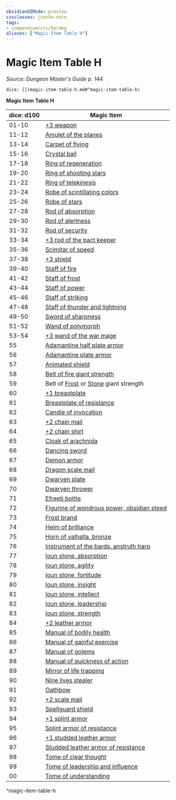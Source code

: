 ```yaml
---
obsidianUIMode: preview
cssclasses: json5e-note
tags:
- compendium/src/5e/dmg
aliases: ["Magic Item Table H"]
---
```

# Magic Item Table H
*Source: Dungeon Master's Guide p. 144* 

`dice: [](magic-item-table-h.md#^magic-item-table-h)`

**Magic Item Table H**

| dice: d100 | Magic Item |
|------------|------------|
| 01-10 | [+3 weapon](/2-Mechanics/CLI/items/3-weapon.md) |
| 11-12 | [Amulet of the planes](/2-Mechanics/CLI/items/amulet-of-the-planes.md) |
| 13-14 | [Carpet of flying](/2-Mechanics/CLI/items/carpet-of-flying.md) |
| 15-16 | [Crystal ball](/2-Mechanics/CLI/items/crystal-ball.md) |
| 17-18 | [Ring of regeneration](/2-Mechanics/CLI/items/ring-of-regeneration.md) |
| 19-20 | [Ring of shooting stars](/2-Mechanics/CLI/items/ring-of-shooting-stars.md) |
| 21-22 | [Ring of telekinesis](/2-Mechanics/CLI/items/ring-of-telekinesis.md) |
| 23-24 | [Robe of scintillating colors](/2-Mechanics/CLI/items/robe-of-scintillating-colors.md) |
| 25-26 | [Robe of stars](/2-Mechanics/CLI/items/robe-of-stars.md) |
| 27-28 | [Rod of absorption](/2-Mechanics/CLI/items/rod-of-absorption.md) |
| 29-30 | [Rod of alertness](/2-Mechanics/CLI/items/rod-of-alertness.md) |
| 31-32 | [Rod of security](/2-Mechanics/CLI/items/rod-of-security.md) |
| 33-34 | [+3 rod of the pact keeper](/2-Mechanics/CLI/items/3-rod-of-the-pact-keeper.md) |
| 35-36 | [Scimitar of speed](/2-Mechanics/CLI/items/scimitar-of-speed.md) |
| 37-38 | [+3 shield](/2-Mechanics/CLI/items/3-shield.md) |
| 39-40 | [Staff of fire](/2-Mechanics/CLI/items/staff-of-fire.md) |
| 41-42 | [Staff of frost](/2-Mechanics/CLI/items/staff-of-frost.md) |
| 43-44 | [Staff of power](/2-Mechanics/CLI/items/staff-of-power.md) |
| 45-46 | [Staff of striking](/2-Mechanics/CLI/items/staff-of-striking.md) |
| 47-48 | [Staff of thunder and lightning](/2-Mechanics/CLI/items/staff-of-thunder-and-lightning.md) |
| 49-50 | [Sword of sharpness](/2-Mechanics/CLI/items/sword-of-sharpness.md) |
| 51-52 | [Wand of polymorph](/2-Mechanics/CLI/items/wand-of-polymorph.md) |
| 53-54 | [+3 wand of the war mage](/2-Mechanics/CLI/items/3-wand-of-the-war-mage.md) |
| 55 | [Adamantine half plate armor](/2-Mechanics/CLI/items/adamantine-armor.md) |
| 56 | [Adamantine plate armor](/2-Mechanics/CLI/items/adamantine-armor.md) |
| 57 | [Animated shield](/2-Mechanics/CLI/items/animated-shield.md) |
| 58 | [Belt of fire giant strength](/2-Mechanics/CLI/items/belt-of-fire-giant-strength.md) |
| 59 | Belt of [Frost](/2-Mechanics/CLI/items/belt-of-frost-giant-strength.md) or [Stone](/2-Mechanics/CLI/items/belt-of-stone-giant-strength.md) giant strength |
| 60 | [+1 breastplate](/2-Mechanics/CLI/items/1-armor.md) |
| 61 | [Breastplate of resistance](/2-Mechanics/CLI/items/armor-of-resistance.md) |
| 62 | [Candle of invocation](/2-Mechanics/CLI/items/candle-of-invocation.md) |
| 63 | [+2 chain mail](/2-Mechanics/CLI/items/2-armor.md) |
| 64 | [+2 chain shirt](/2-Mechanics/CLI/items/2-armor.md) |
| 65 | [Cloak of arachnida](/2-Mechanics/CLI/items/cloak-of-arachnida.md) |
| 66 | [Dancing sword](/2-Mechanics/CLI/items/dancing-sword.md) |
| 67 | [Demon armor](/2-Mechanics/CLI/items/demon-armor.md) |
| 68 | [Dragon scale mail](/2-Mechanics/CLI/items/dragon-scale-mail.md) |
| 69 | [Dwarven plate](/2-Mechanics/CLI/items/dwarven-plate.md) |
| 70 | [Dwarven thrower](/2-Mechanics/CLI/items/dwarven-thrower.md) |
| 71 | [Efreeti bottle](/2-Mechanics/CLI/items/efreeti-bottle.md) |
| 72 | [Figurine of wondrous power, obsidian steed](/2-Mechanics/CLI/items/figurine-of-wondrous-power-obsidian-steed.md) |
| 73 | [Frost brand](/2-Mechanics/CLI/items/frost-brand.md) |
| 74 | [Helm of brilliance](/2-Mechanics/CLI/items/helm-of-brilliance.md) |
| 75 | [Horn of valhalla, bronze](/2-Mechanics/CLI/items/horn-of-valhalla-bronze.md) |
| 76 | [Instrument of the bards, anstruth harp](/2-Mechanics/CLI/items/instrument-of-the-bards-anstruth-harp.md) |
| 77 | [Ioun stone, absorption](/2-Mechanics/CLI/items/ioun-stone-absorption.md) |
| 78 | [Ioun stone, agility](/2-Mechanics/CLI/items/ioun-stone-agility.md) |
| 79 | [Ioun stone, fortitude](/2-Mechanics/CLI/items/ioun-stone-fortitude.md) |
| 80 | [Ioun stone, insight](/2-Mechanics/CLI/items/ioun-stone-insight.md) |
| 81 | [Ioun stone, intellect](/2-Mechanics/CLI/items/ioun-stone-intellect.md) |
| 82 | [Ioun stone, leadership](/2-Mechanics/CLI/items/ioun-stone-leadership.md) |
| 83 | [Ioun stone, strength](/2-Mechanics/CLI/items/ioun-stone-strength.md) |
| 84 | [+2 leather armor](/2-Mechanics/CLI/items/2-armor.md) |
| 85 | [Manual of bodily health](/2-Mechanics/CLI/items/manual-of-bodily-health.md) |
| 86 | [Manual of gainful exercise](/2-Mechanics/CLI/items/manual-of-gainful-exercise.md) |
| 87 | [Manual of golems](/2-Mechanics/CLI/items/manual-of-golems.md) |
| 88 | [Manual of quickness of action](/2-Mechanics/CLI/items/manual-of-quickness-of-action.md) |
| 89 | [Mirror of life trapping](/2-Mechanics/CLI/items/mirror-of-life-trapping.md) |
| 90 | [Nine lives stealer](/2-Mechanics/CLI/items/nine-lives-stealer.md) |
| 91 | [Oathbow](/2-Mechanics/CLI/items/oathbow.md) |
| 92 | [+2 scale mail](/2-Mechanics/CLI/items/2-armor.md) |
| 93 | [Spellguard shield](/2-Mechanics/CLI/items/spellguard-shield.md) |
| 94 | [+1 splint armor](/2-Mechanics/CLI/items/1-armor.md) |
| 95 | [Splint armor of resistance](/2-Mechanics/CLI/items/armor-of-resistance.md) |
| 96 | [+1 studded leather armor](/2-Mechanics/CLI/items/1-armor.md) |
| 97 | [Studded leather armor of resistance](/2-Mechanics/CLI/items/armor-of-resistance.md) |
| 98 | [Tome of clear thought](/2-Mechanics/CLI/items/tome-of-clear-thought.md) |
| 99 | [Tome of leadership and influence](/2-Mechanics/CLI/items/tome-of-leadership-and-influence.md) |
| 00 | [Tome of understanding](/2-Mechanics/CLI/items/tome-of-understanding.md) |
^magic-item-table-h